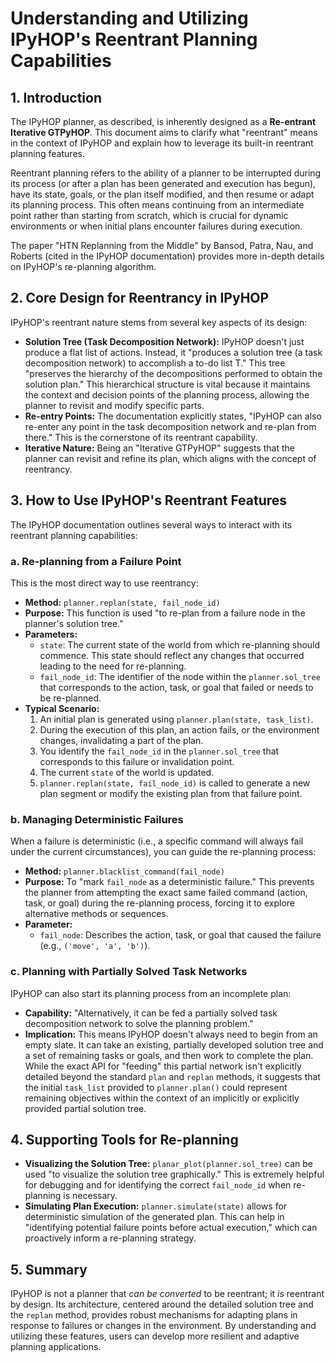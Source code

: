 # Understanding and Utilizing IPyHOP's Reentrant Planning Capabilities

## 1. Introduction

The IPyHOP planner, as described, is inherently designed as a **Re-entrant Iterative GTPyHOP**. This document aims to clarify what "reentrant" means in the context of IPyHOP and explain how to leverage its built-in reentrant planning features.

Reentrant planning refers to the ability of a planner to be interrupted during its process (or after a plan has been generated and execution has begun), have its state, goals, or the plan itself modified, and then resume or adapt its planning process. This often means continuing from an intermediate point rather than starting from scratch, which is crucial for dynamic environments or when initial plans encounter failures during execution.

The paper "HTN Replanning from the Middle" by Bansod, Patra, Nau, and Roberts (cited in the IPyHOP documentation) provides more in-depth details on IPyHOP's re-planning algorithm.

## 2. Core Design for Reentrancy in IPyHOP

IPyHOP's reentrant nature stems from several key aspects of its design:

*   **Solution Tree (Task Decomposition Network):** IPyHOP doesn't just produce a flat list of actions. Instead, it "produces a solution tree (a task decomposition network) to accomplish a to-do list T." This tree "preserves the hierarchy of the decompositions performed to obtain the solution plan." This hierarchical structure is vital because it maintains the context and decision points of the planning process, allowing the planner to revisit and modify specific parts.
*   **Re-entry Points:** The documentation explicitly states, "IPyHOP can also re-enter any point in the task decomposition network and re-plan from there." This is the cornerstone of its reentrant capability.
*   **Iterative Nature:** Being an "Iterative GTPyHOP" suggests that the planner can revisit and refine its plan, which aligns with the concept of reentrancy.

## 3. How to Use IPyHOP's Reentrant Features

The IPyHOP documentation outlines several ways to interact with its reentrant planning capabilities:

### a. Re-planning from a Failure Point

This is the most direct way to use reentrancy:

*   **Method:** `planner.replan(state, fail_node_id)`
*   **Purpose:** This function is used "to re-plan from a failure node in the planner's solution tree."
*   **Parameters:**
    *   `state`: The current state of the world from which re-planning should commence. This state should reflect any changes that occurred leading to the need for re-planning.
    *   `fail_node_id`: The identifier of the node within the `planner.sol_tree` that corresponds to the action, task, or goal that failed or needs to be re-planned.
*   **Typical Scenario:**
    1.  An initial plan is generated using `planner.plan(state, task_list)`.
    2.  During the execution of this plan, an action fails, or the environment changes, invalidating a part of the plan.
    3.  You identify the `fail_node_id` in the `planner.sol_tree` that corresponds to this failure or invalidation point.
    4.  The current `state` of the world is updated.
    5.  `planner.replan(state, fail_node_id)` is called to generate a new plan segment or modify the existing plan from that failure point.

### b. Managing Deterministic Failures

When a failure is deterministic (i.e., a specific command will always fail under the current circumstances), you can guide the re-planning process:

*   **Method:** `planner.blacklist_command(fail_node)`
*   **Purpose:** To "mark `fail_node` as a deterministic failure." This prevents the planner from attempting the exact same failed command (action, task, or goal) during the re-planning process, forcing it to explore alternative methods or sequences.
*   **Parameter:**
    *   `fail_node`: Describes the action, task, or goal that caused the failure (e.g., `('move', 'a', 'b')`).

### c. Planning with Partially Solved Task Networks

IPyHOP can also start its planning process from an incomplete plan:

*   **Capability:** "Alternatively, it can be fed a partially solved task decomposition network to solve the planning problem."
*   **Implication:** This means IPyHOP doesn't always need to begin from an empty slate. It can take an existing, partially developed solution tree and a set of remaining tasks or goals, and then work to complete the plan. While the exact API for "feeding" this partial network isn't explicitly detailed beyond the standard `plan` and `replan` methods, it suggests that the initial `task_list` provided to `planner.plan()` could represent remaining objectives within the context of an implicitly or explicitly provided partial solution tree.

## 4. Supporting Tools for Re-planning

*   **Visualizing the Solution Tree:** `planar_plot(planner.sol_tree)` can be used "to visualize the solution tree graphically." This is extremely helpful for debugging and for identifying the correct `fail_node_id` when re-planning is necessary.
*   **Simulating Plan Execution:** `planner.simulate(state)` allows for deterministic simulation of the generated plan. This can help in "identifying potential failure points before actual execution," which can proactively inform a re-planning strategy.

## 5. Summary

IPyHOP is not a planner that *can be converted* to be reentrant; it *is* reentrant by design. Its architecture, centered around the detailed solution tree and the `replan` method, provides robust mechanisms for adapting plans in response to failures or changes in the environment. By understanding and utilizing these features, users can develop more resilient and adaptive planning applications.
